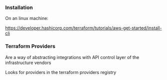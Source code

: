 ### Installation 

On an linux machine: 

https://developer.hashicorp.com/terraform/tutorials/aws-get-started/install-cli

### Terraform Providers

Are a way of abstracting integrations with API control layer of the infrastructure vendors 

Looks for providers in the terraform providers registry

